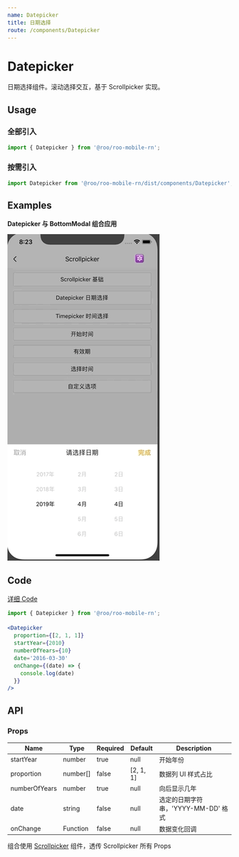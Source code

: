 ```yaml
---
name: Datepicker
title: 日期选择
route: /components/Datepicker
---
```


# Datepicker

日期选择组件。滚动选择交互，基于 Scrollpicker 实现。

## Usage

### 全部引入
```js
import { Datepicker } from '@roo/roo-mobile-rn';
```
### 按需引入

```js
import Datepicker from '@roo/roo-mobile-rn/dist/components/Datepicker';
```

## Examples
**Datepicker 与 BottomModal 组合应用**

![image](../images/Datepicker/1.gif)

## Code
[详细 Code](https://github.com/Meituan-Dianping/beeshell/tree/master/examples/Datepicker/index.tsx)

```jsx
import { Datepicker } from '@roo/roo-mobile-rn';

<Datepicker
  proportion={[2, 1, 1]}
  startYear={2010}
  numberOfYears={10}
  date='2016-03-30'
  onChange={(date) => {
    console.log(date)
  }}
/>
```

## API

### Props

| Name | Type | Required | Default | Description |
| ---- | ---- | ---- | ---- | ---- |
| startYear | number | true | null | 开始年份 |
| proportion | number[] | false | [2, 1, 1] | 数据列 UI 样式占比 |
| numberOfYears | number | true | null | 向后显示几年 |
| date | string | false | null | 选定的日期字符串，'YYYY-MM-DD' 格式 |
| onChange | Function | false | null | 数据变化回调|

组合使用 [Scrollpicker](./Scrollpicker.md) 组件，透传 Scrollpicker 所有 Props
